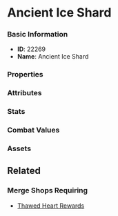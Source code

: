 # Ancient Ice Shard

<no description available>

### Basic Information

- **ID**: 22269
- **Name**: Ancient Ice Shard

### Properties


### Attributes


### Stats


### Combat Values


### Assets


## Related

### Merge Shops Requiring

- [Thawed Heart Rewards](../merge-shops/435-thawed-heart-rewards.md)

